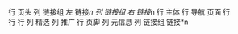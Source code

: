 行 页头
    列 链接组 左
        链接*n
    列 链接组 右
        链接*n
行 主体
    行 导航 页面
    行  
        行
        行
            列 精选
            列 推广
行 页脚
    列 元信息
    列 链接组
        链接*n
